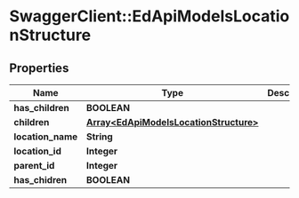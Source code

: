 # SwaggerClient::EdApiModelsLocationStructure

## Properties
Name | Type | Description | Notes
------------ | ------------- | ------------- | -------------
**has_children** | **BOOLEAN** |  | [optional] 
**children** | [**Array&lt;EdApiModelsLocationStructure&gt;**](EdApiModelsLocationStructure.md) |  | [optional] 
**location_name** | **String** |  | [optional] 
**location_id** | **Integer** |  | [optional] 
**parent_id** | **Integer** |  | [optional] 
**has_chidren** | **BOOLEAN** |  | [optional] 


